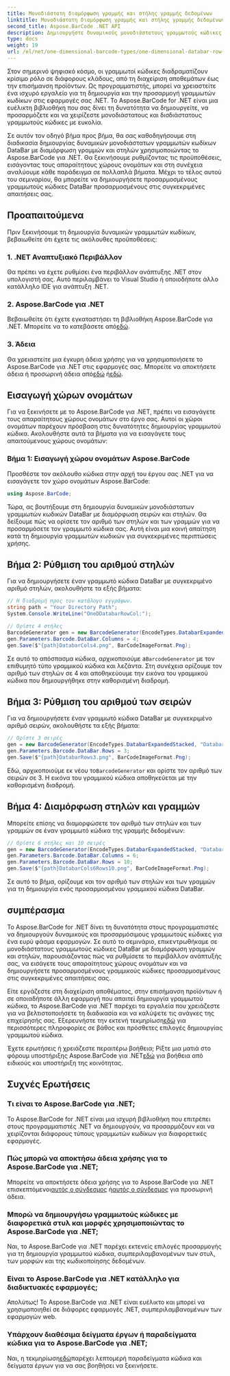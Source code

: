 ```yaml
---
title: Μονοδιάστατη διαμόρφωση γραμμής και στήλης γραμμής δεδομένων
linktitle: Μονοδιάστατη διαμόρφωση γραμμής και στήλης γραμμής δεδομένων
second_title: Aspose.BarCode .NET API
description: Δημιουργήστε δυναμικούς μονοδιάστατους γραμμωτούς κώδικες DataBar με διαμόρφωση γραμμών και στηλών στο .NET χρησιμοποιώντας το Aspose.BarCode για .NET. Η προσαρμογή έγινε εύκολη!
type: docs
weight: 19
url: /el/net/one-dimensional-barcode-types/one-dimensional-databar-row-column-configuration/
---
```


Στον σημερινό ψηφιακό κόσμο, οι γραμμωτοί κώδικες διαδραματίζουν κρίσιμο ρόλο σε διάφορους κλάδους, από τη διαχείριση αποθεμάτων έως την επισήμανση προϊόντων. Ως προγραμματιστής, μπορεί να χρειαστείτε ένα ισχυρό εργαλείο για τη δημιουργία και την προσαρμογή γραμμωτών κωδίκων στις εφαρμογές σας .NET. Το Aspose.BarCode for .NET είναι μια ευέλικτη βιβλιοθήκη που σας δίνει τη δυνατότητα να δημιουργείτε, να προσαρμόζετε και να χειρίζεστε μονοδιάστατους και δισδιάστατους γραμμωτούς κώδικες με ευκολία.

Σε αυτόν τον οδηγό βήμα προς βήμα, θα σας καθοδηγήσουμε στη διαδικασία δημιουργίας δυναμικών μονοδιάστατων γραμμωτών κωδίκων DataBar με διαμόρφωση γραμμών και στηλών χρησιμοποιώντας το Aspose.BarCode για .NET. Θα ξεκινήσουμε ρυθμίζοντας τις προϋποθέσεις, εισάγοντας τους απαραίτητους χώρους ονομάτων και στη συνέχεια αναλύουμε κάθε παράδειγμα σε πολλαπλά βήματα. Μέχρι το τέλος αυτού του σεμιναρίου, θα μπορείτε να δημιουργήσετε προσαρμοσμένους γραμμωτούς κώδικες DataBar προσαρμοσμένους στις συγκεκριμένες απαιτήσεις σας.

## Προαπαιτούμενα

Πριν ξεκινήσουμε τη δημιουργία δυναμικών γραμμωτών κωδίκων, βεβαιωθείτε ότι έχετε τις ακόλουθες προϋποθέσεις:

### 1. .NET Αναπτυξιακό Περιβάλλον

Θα πρέπει να έχετε ρυθμίσει ένα περιβάλλον ανάπτυξης .NET στον υπολογιστή σας. Αυτό περιλαμβάνει το Visual Studio ή οποιοδήποτε άλλο κατάλληλο IDE για ανάπτυξη .NET.

### 2. Aspose.BarCode για .NET

 Βεβαιωθείτε ότι έχετε εγκαταστήσει τη βιβλιοθήκη Aspose.BarCode για .NET. Μπορείτε να το κατεβάσετε από[εδώ](https://releases.aspose.com/barcode/net/).

### 3. Άδεια

 Θα χρειαστείτε μια έγκυρη άδεια χρήσης για να χρησιμοποιήσετε το Aspose.BarCode για .NET στις εφαρμογές σας. Μπορείτε να αποκτήσετε άδεια ή προσωρινή άδεια από[εδώ](https://purchase.aspose.com/buy) ή[εδώ](https://purchase.aspose.com/temporary-license/).

## Εισαγωγή χώρων ονομάτων

Για να ξεκινήσετε με το Aspose.BarCode για .NET, πρέπει να εισαγάγετε τους απαραίτητους χώρους ονομάτων στο έργο σας. Αυτοί οι χώροι ονομάτων παρέχουν πρόσβαση στις δυνατότητες δημιουργίας γραμμωτού κώδικα. Ακολουθήστε αυτά τα βήματα για να εισαγάγετε τους απαιτούμενους χώρους ονομάτων:

### Βήμα 1: Εισαγωγή χώρου ονομάτων Aspose.BarCode

Προσθέστε τον ακόλουθο κώδικα στην αρχή του έργου σας .NET για να εισαγάγετε τον χώρο ονομάτων Aspose.BarCode:

```csharp
using Aspose.BarCode;
```

Τώρα, ας βουτήξουμε στη δημιουργία δυναμικών μονοδιάστατων γραμμωτών κωδικών DataBar με διαμόρφωση σειρών και στηλών. Θα δείξουμε πώς να ορίσετε τον αριθμό των στηλών και των γραμμών για να προσαρμόσετε τον γραμμωτό κώδικα σας. Αυτή είναι μια κοινή απαίτηση κατά τη δημιουργία γραμμωτών κωδικών για συγκεκριμένες περιπτώσεις χρήσης.

## Βήμα 2: Ρύθμιση του αριθμού στηλών

Για να δημιουργήσετε έναν γραμμωτό κώδικα DataBar με συγκεκριμένο αριθμό στηλών, ακολουθήστε τα εξής βήματα:

```csharp
// Η διαδρομή προς τον κατάλογο εγγράφων.
string path = "Your Directory Path";
System.Console.WriteLine("OneDDatabarRowCol:");

// Ορίστε 4 στήλες
BarcodeGenerator gen = new BarcodeGenerator(EncodeTypes.DatabarExpandedStacked, "Databar Expanded Stacked long");
gen.Parameters.Barcode.DataBar.Columns = 4;
gen.Save($"{path}DatabarCols4.png", BarCodeImageFormat.Png);
```

 Σε αυτό το απόσπασμα κώδικα, αρχικοποιούμε a`BarcodeGenerator` με τον επιθυμητό τύπο γραμμικού κώδικα και λεζάντα. Στη συνέχεια ορίζουμε τον αριθμό των στηλών σε 4 και αποθηκεύουμε την εικόνα του γραμμικού κώδικα που δημιουργήθηκε στην καθορισμένη διαδρομή.

## Βήμα 3: Ρύθμιση του αριθμού των σειρών

Για να δημιουργήσετε έναν γραμμωτό κώδικα DataBar με συγκεκριμένο αριθμό σειρών, ακολουθήστε τα εξής βήματα:

```csharp
// Ορίστε 3 σειρές
gen = new BarcodeGenerator(EncodeTypes.DatabarExpandedStacked, "Databar Expanded Stacked long");
gen.Parameters.Barcode.DataBar.Rows = 3;
gen.Save($"{path}DatabarRows3.png", BarCodeImageFormat.Png);
```

 Εδώ, αρχικοποιούμε εκ νέου το`BarcodeGenerator` και ορίστε τον αριθμό των σειρών σε 3. Η εικόνα του γραμμικού κώδικα αποθηκεύεται με την καθορισμένη διαδρομή.

## Βήμα 4: Διαμόρφωση στηλών και γραμμών

Μπορείτε επίσης να διαμορφώσετε τον αριθμό των στηλών και των γραμμών σε έναν γραμμωτό κώδικα της γραμμής δεδομένων:

```csharp
// Ορίστε 6 στήλες και 10 σειρές
gen = new BarcodeGenerator(EncodeTypes.DatabarExpandedStacked, "Databar Expanded Stacked long");
gen.Parameters.Barcode.DataBar.Columns = 6;
gen.Parameters.Barcode.DataBar.Rows = 10;
gen.Save($"{path}DatabarCols6Rows10.png", BarCodeImageFormat.Png);
```

Σε αυτό το βήμα, ορίζουμε και τον αριθμό των στηλών και των γραμμών για τη δημιουργία ενός προσαρμοσμένου γραμμικού κώδικα DataBar.

## συμπέρασμα

Το Aspose.BarCode for .NET δίνει τη δυνατότητα στους προγραμματιστές να δημιουργούν δυναμικούς και προσαρμόσιμους γραμμωτούς κώδικες για ένα ευρύ φάσμα εφαρμογών. Σε αυτό το σεμινάριο, επικεντρωθήκαμε σε μονοδιάστατους γραμμωτούς κώδικες DataBar με διαμόρφωση γραμμών και στηλών, παρουσιάζοντας πώς να ρυθμίσετε το περιβάλλον ανάπτυξής σας, να εισάγετε τους απαραίτητους χώρους ονομάτων και να δημιουργήσετε προσαρμοσμένους γραμμικούς κώδικες προσαρμοσμένους στις συγκεκριμένες απαιτήσεις σας.

 Είτε εργάζεστε στη διαχείριση αποθέματος, στην επισήμανση προϊόντων ή σε οποιαδήποτε άλλη εφαρμογή που απαιτεί δημιουργία γραμμωτού κώδικα, το Aspose.BarCode για .NET παρέχει τα εργαλεία που χρειάζεστε για να βελτιστοποιήσετε τη διαδικασία και να καλύψετε τις ανάγκες της επιχείρησής σας. Εξερευνήστε την εκτενή τεκμηρίωση[εδώ](https://reference.aspose.com/barcode/net/) για περισσότερες πληροφορίες σε βάθος και πρόσθετες επιλογές δημιουργίας γραμμωτού κώδικα.

Έχετε ερωτήσεις ή χρειάζεστε περαιτέρω βοήθεια; Ρίξτε μια ματιά στο φόρουμ υποστήριξης Aspose.BarCode για .NET[εδώ](https://forum.aspose.com/c/barcode/13) για βοήθεια από ειδικούς και υποστήριξη της κοινότητας.

## Συχνές Ερωτήσεις

### Τι είναι το Aspose.BarCode για .NET;
Το Aspose.BarCode for .NET είναι μια ισχυρή βιβλιοθήκη που επιτρέπει στους προγραμματιστές .NET να δημιουργούν, να προσαρμόζουν και να χειρίζονται διάφορους τύπους γραμμωτών κωδίκων για διαφορετικές εφαρμογές.

### Πώς μπορώ να αποκτήσω άδεια χρήσης για το Aspose.BarCode για .NET;
 Μπορείτε να αποκτήσετε άδεια χρήσης για το Aspose.BarCode για .NET επισκεπτόμενοι[αυτός ο σύνδεσμος](https://purchase.aspose.com/buy) ή[αυτός ο σύνδεσμος](https://purchase.aspose.com/temporary-license/) για προσωρινή άδεια.

### Μπορώ να δημιουργήσω γραμμωτούς κώδικες με διαφορετικά στυλ και μορφές χρησιμοποιώντας το Aspose.BarCode για .NET;
Ναι, το Aspose.BarCode για .NET παρέχει εκτενείς επιλογές προσαρμογής για τη δημιουργία γραμμωτού κώδικα, συμπεριλαμβανομένων των στυλ, των μορφών και της κωδικοποίησης δεδομένων.

### Είναι το Aspose.BarCode για .NET κατάλληλο για διαδικτυακές εφαρμογές;
Απολύτως! Το Aspose.BarCode για .NET είναι ευέλικτο και μπορεί να χρησιμοποιηθεί σε διάφορες εφαρμογές .NET, συμπεριλαμβανομένων των εφαρμογών web.

### Υπάρχουν διαθέσιμα δείγματα έργων ή παραδείγματα κώδικα για το Aspose.BarCode για .NET;
 Ναι, η τεκμηρίωση[εδώ](https://reference.aspose.com/barcode/net/)παρέχει λεπτομερή παραδείγματα κώδικα και δείγματα έργων για να σας βοηθήσει να ξεκινήσετε.


